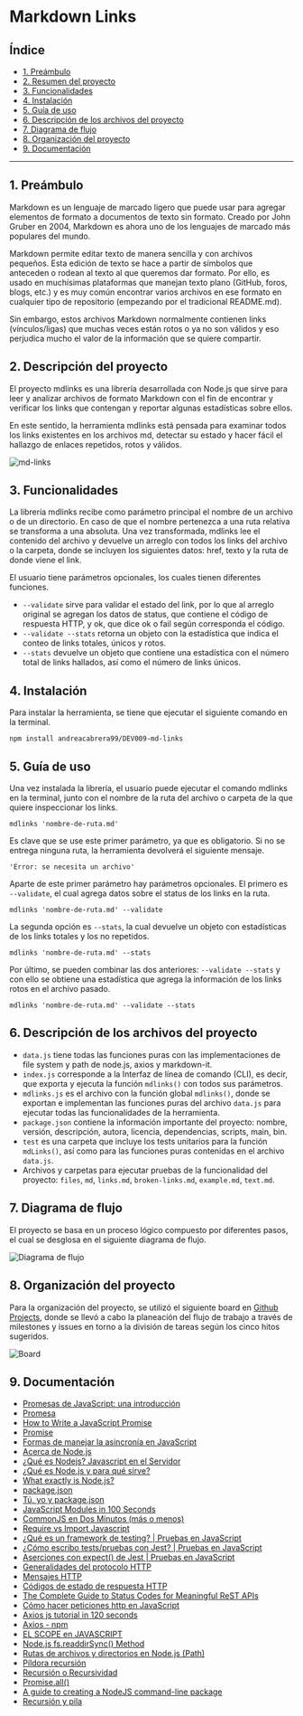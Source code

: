 # Markdown Links

## Índice

* [1. Preámbulo](#1-preámbulo)
* [2. Resumen del proyecto](#2-resumen-del-proyecto)
* [3. Funcionalidades](#3-funcionalidades)
* [4. Instalación](#4-instalación)
* [5. Guía de uso](#5-guía-de-uso)
* [6. Descripción de los archivos del proyecto](#6-descripción-de-los-archivos-del-proyecto)
* [7. Diagrama de flujo](#7-diagrama-de-flujo)
* [8. Organización del proyecto](#8-organizació-del-proyecto)
* [9. Documentación](#9-documentación)

***

## 1. Preámbulo
Markdown es un lenguaje de marcado ligero que puede usar para agregar elementos de formato a documentos de texto sin formato. Creado por John Gruber en 2004, Markdown es ahora uno de los lenguajes de marcado más populares del mundo.

Markdown permite editar texto de manera sencilla y con archivos pequeños. Esta edición de texto se hace a partir de símbolos que anteceden o rodean al texto al que queremos dar formato. Por ello, es usado en muchísimas plataformas que manejan texto plano (GitHub, foros, blogs, etc.) y es muy común encontrar varios archivos en ese formato en cualquier tipo de repositorio (empezando por el tradicional README.md).

Sin embargo, estos archivos Markdown normalmente contienen links (vínculos/ligas) que muchas veces están rotos o ya no son válidos y eso perjudica mucho el valor de la información que se quiere compartir.

## 2. Descripción del proyecto
El proyecto mdlinks es una librería desarrollada con Node.js que sirve para leer y analizar archivos de formato Markdown con el fin de encontrar y verificar los links que contengan y reportar algunas estadísticas sobre ellos. 

En este sentido, la herramienta mdlinks está pensada para examinar todos los links existentes en los archivos md, detectar su estado y hacer fácil el hallazgo de enlaces repetidos, rotos y válidos. 

![md-links](./md-links.png)

## 3. Funcionalidades
La librería mdlinks recibe como parámetro principal el nombre de un archivo o de un directorio. En caso de que el nombre pertenezca a una ruta relativa se transforma a una absoluta. Una vez transformada, mdlinks lee el contenido del archivo y devuelve un arreglo con todos los links del archivo o la carpeta, donde se incluyen los siguientes datos: href, texto y la ruta de donde viene el link. 

El usuario tiene parámetros opcionales, los cuales tienen diferentes funciones.
- `--validate` sirve para validar el estado del link, por lo que al arreglo original se agregan los datos de status, que contiene el código de respuesta HTTP, y ok, que dice ok o fail según corresponda el código. 
- `--validate --stats` retorna un objeto con la estadística que indica el conteo de links totales, únicos y rotos.
- `--stats` devuelve un objeto que contiene una estadística con el número total de links hallados, así como el número de links únicos.

## 4. Instalación
Para instalar la herramienta, se tiene que ejecutar el siguiente comando en la terminal.
 ```
 npm install andreacabrera99/DEV009-md-links
 ```

## 5. Guía de uso
Una vez instalada la librería, el usuario puede ejecutar el comando mdlinks en la terminal, junto con el nombre de la ruta del archivo o carpeta de la que quiere inspeccionar los links. 

 ```
 mdlinks 'nombre-de-ruta.md'
 ```

Es clave que se use este primer parámetro, ya que es obligatorio. Si no se entrega ninguna ruta, la herramienta devolverá el siguiente mensaje. 

 ```
'Error: se necesita un archivo'
 ```

Aparte de este primer parámetro hay parámetros opcionales. El primero es `--validate`, el cual agrega datos sobre el status de los links en la ruta. 

 ```
 mdlinks 'nombre-de-ruta.md' --validate
 ```

La segunda opción es `--stats`, la cual devuelve un objeto con estadísticas de los links totales y los no repetidos. 

 ```
 mdlinks 'nombre-de-ruta.md' --stats
 ```

Por último, se pueden combinar las dos anteriores: `--validate --stats` y con ello se obtiene una estadística que agrega la información de los links rotos en el archivo pasado.

 ```
 mdlinks 'nombre-de-ruta.md' --validate --stats
 ```


## 6. Descripción de los archivos del proyecto
* `data.js` tiene todas las funciones puras con las implementaciones de file system y path de node.js, axios y markdown-it.
* `index.js` corresponde a la Interfaz de línea de comando (CLI), es decir, que exporta y ejecuta la función `mdlinks()` con todos sus parámetros.
* `mdlinks.js` es el archivo con la función global `mdlinks()`, donde se exportan e implementan las funciones puras del archivo `data.js` para ejecutar todas las funcionalidades de la herramienta. 
* `package.json` contiene la información importante del proyecto: nombre, versión, descripción, autora, licencia, dependencias, scripts, main, bin.
* `test` es una carpeta que incluye los tests unitarios para la función `mdLinks()`, así como para las funciones puras contenidas en el archivo `data.js`. 
* Archivos y carpetas para ejecutar pruebas de la funcionalidad del proyecto: `files`, `md`, `links.md`, `broken-links.md`, `example.md`, `text.md`.

## 7. Diagrama de flujo
El proyecto se basa en un proceso lógico compuesto por diferentes pasos, el cual se desglosa en el siguiente diagrama de flujo. 

![Diagrama de flujo](./diagramaflujo.png)

## 8. Organización del proyecto
Para la organización del proyecto, se utilizó el siguiente board en [Github Projects](https://github.com/users/andreacabrera99/projects/2), donde se llevó a cabo la planeación del flujo de trabajo a través de milestones y issues en torno a la división de tareas según los cinco hitos sugeridos.

![Board](./board.png)

## 9. Documentación 
- [Promesas de JavaScript: una introducción](https://web.dev/i18n/es/promises/#whats-all-the-fuss-about)
- [Promesa](https://es.javascript.info/promise-basics)
- [How to Write a JavaScript Promise](https://www.freecodecamp.org/news/how-to-write-a-javascript-promise-4ed8d44292b8/)
- [Promise](https://developer.mozilla.org/es/docs/Web/JavaScript/Reference/Global_Objects/Promise)
- [Formas de manejar la asincronía en JavaScript](https://carlosazaustre.es/manejando-la-asincronia-en-javascript)
- [Acerca de Node.js](https://nodejs.org/es/about#acerca-de-nodejs)
- [¿Qué es Nodejs? Javascript en el Servidor](https://www.youtube.com/watch?v=WgSc1nv_4Gw)
- [¿Qué es Node.js y para qué sirve?](https://www.drauta.com/que-es-nodejs-y-para-que-sirve)
- [What exactly is Node.js?](https://www.freecodecamp.org/news/what-exactly-is-node-js-ae36e97449f5)
- [package.json](https://docs.npmjs.com/cli/v10/configuring-npm/package-json)
- [Tú, yo y package.json](https://medium.com/noders/t%C3%BA-yo-y-package-json-9553929fb2e3)
- [JavaScript Modules in 100 Seconds](https://www.youtube.com/watch?v=qgRUr-YUk1Q)
- [CommonJS en Dos Minutos (más o menos)](https://www.youtube.com/watch?v=97qak8k0HMU)
- [Require vs Import Javascript](https://www.youtube.com/watch?v=mK54Cn4ceac&t=494s)
- [¿Qué es un framework de testing? | Pruebas en JavaScript](https://www.youtube.com/watch?v=p-ChRclzpGY) 
- [¿Cómo escribo tests/pruebas con Jest? | Pruebas en JavaScript](https://youtu.be/hlEpqK4ovgY?si=AbadYFwWU1fkuXpF)
- [Aserciones con expect() de Jest | Pruebas en JavaScript](https://youtu.be/6NE47G7MwYY?si=Z64NeDKPOAIo8NVD)
- [Generalidades del protocolo HTTP](https://developer.mozilla.org/es/docs/Web/HTTP/Overview)
- [Mensajes HTTP](https://developer.mozilla.org/es/docs/Web/HTTP/Messages)
- [Códigos de estado de respuesta HTTP](https://developer.mozilla.org/es/docs/Web/HTTP/Status)
- [The Complete Guide to Status Codes for Meaningful ReST APIs](https://dev.to/_staticvoid/the-complete-guide-to-status-codes-for-meaningful-rest-apis-1-5c5)
- [Cómo hacer peticiones http en JavaScript](https://luisrrleal.com/blog/como-hacer-peticiones-http-en-javascript)
- [Axios js tutorial in 120 seconds](https://www.youtube.com/watch?v=j284YeATTAI)
- [Axios - npm ](https://www.npmjs.com/package/axios?activeTab=readme)
- [EL SCOPE en JAVASCRIPT](https://www.youtube.com/watch?v=s-7C09ymzK8)
- [Node.js fs.readdirSync() Method](https://www.geeksforgeeks.org/node-js-fs-readdirsync-method/)
- [Rutas de archivos y directorios en Node.js (Path)](https://medium.com/@diego.coder/rutas-de-archivos-y-directorios-en-node-js-path-c294002fc176)
- [Píldora recursión](https://www.youtube.com/watch?v=lPPgY3HLlhQ)
- [Recursión o Recursividad](https://medium.com/laboratoria-developers/recursi%C3%B3n-o-recursividad-ec8f1a359727)
- [Promise.all()](https://developer.mozilla.org/es/docs/Web/JavaScript/Reference/Global_Objects/Promise/all)
- [A guide to creating a NodeJS command-line package](https://medium.com/netscape/a-guide-to-create-a-nodejs-command-line-package-c2166ad0452e)
- [Recursión y pila](https://es.javascript.info/recursion)